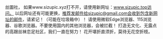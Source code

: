 丝圖社，
如果www.sizupic.xyz打不开，请使用新网址：www.sizupic.top访问。
以后网址还有可能更换，推荐发邮件给sizupic@gmail.com会收到包含新网址的邮件，请紧记！（可能在垃圾箱中）！
请使用微软Edge浏览器、115浏览器、谷歌浏览器。不要使用国内的其他浏览器，会被拦截！
打造无文化、无露点的高跟丝袜恋足社区，我们一直在努力！
花开堪折直须折，莫待无花空折枝。
